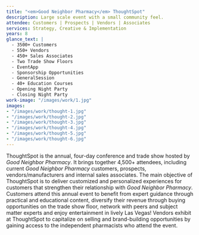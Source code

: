 ```yaml
---
title: "<em>Good Neighbor Pharmacy</em> ThoughtSpot"
description: Large scale event with a small community feel.
attendee: Customers | Prospects | Vendors | Associates
services: Strategy, Creative & Implementation
years: 8
glance_text: |
  - 3500+ Customers
  - 550+ Vendors
  - 450+ Sales Associates
  - Two Trade Show Floors
  - EventApp
  - Sponsorship Opportunities
  - GeneralSession
  - 40+ Education Courses
  - Opening Night Party
  - Closing Night Party
work-image: "/images/work/1.jpg"
images:
- "/images/work/thought-1.jpg"
- "/images/work/thought-2.jpg"
- "/images/work/thought-3.jpg"
- "/images/work/thought-4.jpg"
- "/images/work/thought-5.jpg"
- "/images/work/thought-6.jpg"
---
```


ThoughtSpot is the annual, four-day conference and trade show hosted by *Good Neighbor Pharmacy*. It brings together 4,500+ attendees, including current *Good Neighbor Pharmacy* customers, prospects, vendors/manufacturers and internal sales associates. The main objective of ThoughtSpot is to deliver customized and personalized experiences for customers that strengthen their relationship with *Good Neighbor Pharmacy*. Customers attend this annual event to benefit from expert guidance through practical and educational content, diversify their revenue through buying opportunities on the trade show floor, network with peers and subject matter experts and enjoy entertainment in lively Las Vegas! Vendors exhibit at ThoughtSpot to capitalize on selling and brand-building opportunities by gaining access to the independent pharmacists who attend the event.

